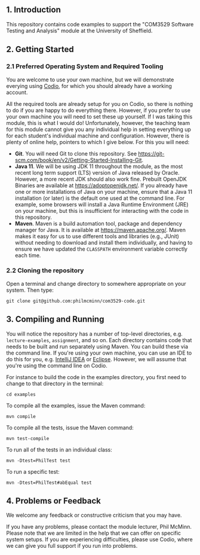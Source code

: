 ## 1. Introduction
This repository contains code examples to support the "COM3529 Software Testing and Analysis" module at the University of Sheffield.

## 2. Getting Started

### 2.1 Preferred Operating System and Required Tooling

You are welcome to use your own machine, but we will demonstrate everying using [Codio](https://www.codio.com/), for which you should already have a working account. 

All the required tools are already setup for you on Codio, so there is nothing to do if you are happy to do everything there. However, if you prefer to use your own machine you will need to set these up yourself. If I was taking this module, this is what I would do! Unfortunately, however, the teaching team for this module cannot give you any individual help in setting everything up for each student's individual machine and configuration. However, there is plenty of online help, pointers to which I give below. For this you will need:

* __Git__. You will need Git to clone this repository. See https://git-scm.com/book/en/v2/Getting-Started-Installing-Git.
* __Java 11__. We will be using JDK 11 throughout the module, as the most recent long term support (LTS) version of Java released by Oracle. However, a more recent JDK should also work fine. Prebuilt OpenJDK Binaries are available at https://adoptopenjdk.net/. If you already have one or more installations of Java on your machine, ensure that a Java 11 installation (or later) is the default one used at the command line. For example, some browsers will install a Java Runtime Environment (JRE) on your machine, but this is insufficient for interacting with the code in this repository.
* __Maven__. Maven is a build automation tool, package and dependency manager for Java. It is available at https://maven.apache.org/. Maven makes it easy for us to use different tools and libraries (e.g., JUnit) without needing to download and install them individually, and having to ensure we have updated the `CLASSPATH` environment variable correctly each time. 

### 2.2 Cloning the repository
Open a terminal and change directory to somewhere appropriate on your system. Then type:

``git clone git@github.com:philmcminn/com3529-code.git``

## 3. Compiling and Running

You will notice the repository has a number of top-level directories, e.g. `lecture-examples`, `assignment`, and so on. Each directory contains code that needs to be built and run separately using Maven. You can build these via the command line. If you're using your own machine, you can use an IDE to do this for you, e.g. [IntelliJ IDEA](https://www.jetbrains.com/idea/) or [Eclipse](https://www.eclipse.org/downloads/). However, we will assume that you're using the command line on Codio. 

For instance to build the code in the examples directory, you first need to change to that directory in the terminal:

``cd examples``

To compile all the examples, issue the Maven command:

``mvn compile``

To compile all the tests, issue the Maven command:

``mvn test-compile``

To run all of the tests in an individual class:

``mvn -Dtest=PhilTest test``

To run a specific test:

``mvn -Dtest=PhilTest#abEqual test``


## 4. Problems or Feedback

We welcome any feedback or constructive criticism that you may have.

If you have any problems, please contact the module lecturer, Phil McMinn. Please note that we are limited in the help that we can offer on specific system setups. If you are experiencing difficulties, please use Codio, where we can give you full support if you run into problems. 
